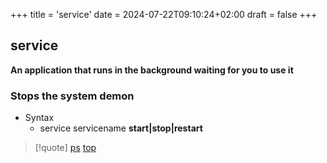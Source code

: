 +++
title = 'service'
date = 2024-07-22T09:10:24+02:00
draft = false
+++

## service 
**An application that runs in the background 
waiting for you to use it**
### Stops the system demon 
- Syntax 
	- service servicename **start|stop|restart**

>[!quote] [ps](/Linux/commands/ps.md) [top](/Linux/top.md)